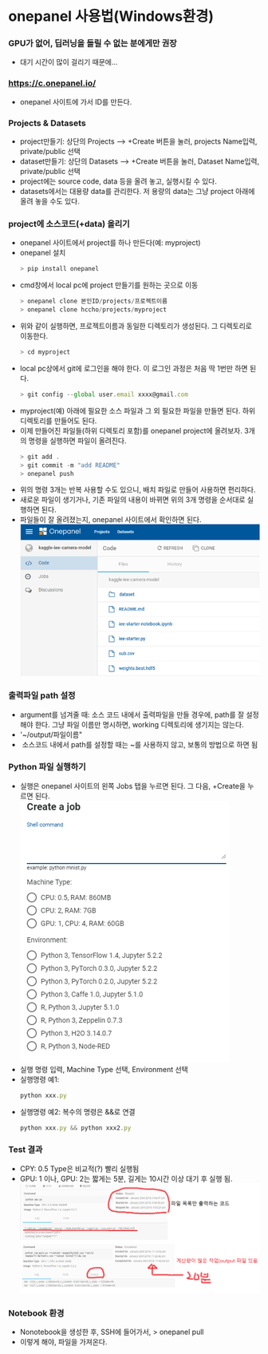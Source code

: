 # onepanel 사용법(Windows환경)
### GPU가 없어, 딥러닝을 돌릴 수 없는 분에게만 권장
 * 대기 시간이 많이 걸리기 때문에...

### https://c.onepanel.io/
 * onepanel 사이트에 가서 ID를 만든다.
 
### Projects & Datasets

 * project만들기: 상단의 Projects --> +Create 버튼을 눌러, projects Name입력, private/public 선택
 * dataset만들기: 상단의 Datasets --> +Create 버튼을 눌러, Dataset Name입력, private/public 선택
 * project에는 source code, data 등을 올려 놓고, 실행시킬 수 있다. 
 * datasets에서는 대용량 data를 관리한다. 저 용량의 data는 그냥 project 아래에 올려 놓을 수도 있다.


### project에 소스코드(+data) 올리기
 * onepanel 사이트에서 project를 하나 만든다(예: myproject)
 * onepanel 설치
	``` js
	> pip install onepanel	
	``` 
 * cmd창에서 local pc에 project 만들기를 원하는 곳으로 이동
	``` js
	> onepanel clone 본인ID/projects/프로젝트이름
	> onepanel clone hccho/projects/myproject
	``` 
 * 위와 같이 실행하면, 프로젝트이름과 동일한 디렉토리가 생성된다. 그 디렉토리로 이동한다.
 	``` js
	> cd myproject
	``` 
 * local pc상에서 git에 로그인을 해야 한다. 이 로그인 과정은 처음 딱 1번만 하면 된다.
 	``` js
	> git config --global user.email xxxx@gmail.com
	```  
 * myproject(예) 아래에 필요한 소스 파일과 그 외 필요한 파일을 만들면 된다. 하위 디렉토리를 만들어도 된다.
 * 이제 만들어진 파일들(하위 디렉토리 포함)를 onepanel project에 올려보자. 3개의 명령을 실행하면 파일이 올려진다.
  	``` js
	> git add .
	> git commit -m "add README"
	> onepanel push
	```  
 * 위의 명령 3개는 반복 사용할 수도 있으니, 배치 파일로 만들어 사용하면 편리하다.
 * 새로운 파일이 생기거나, 기존 파일의 내용이 바뀌면 위의 3개 명령을 순서대로 실행하면 된다.
 * 파일들이 잘 올려졌는지, onepanel 사이트에서 확인하면 된다.
![Project](./project.png)	


### 출력파일 path 설정
 * argument를 넘겨줄 때: 소스 코드 내에서 출력파일을 만들 경우에, path를 잘 설정해야 한다. 그냥 파일 이름만 명시하면, working 디렉토리에 생기지는 않는다.
 * '~/output/파일이름"
 *  소스코드 내에서 path를 설정할 때는 ~를 사용하지 않고, 보통의 방법으로 하면 됨
 
### Python 파일 실행하기
 * 실행은 onepanel 사이트의 왼쪽 Jobs 탭을 누르면 된다. 그 다음, +Create을 누르면 된다.
![Jobs](./jobs.png)	 
 * 실행 명령 입력, Machine Type 선택, Environment 선택
 * 실행명령 예1:
  	``` js
	python xxx.py
	```   
 * 실행명령 예2: 복수의 명령은 &&로 연결
  	``` js
	python xxx.py && python xxx2.py
	```   

### Test 결과
 * CPY: 0.5 Type은 비교적(?) 빨리 실행됨
 * GPU: 1 이나, GPU: 2는 짧게는 5분, 길게는 10시간 이상 대기 후 실행 됨.
![Output](./output.png)	


### Notebook 환경
 * Nonotebook을 생성한 후, SSH에 들어가서, > onepanel pull
 * 이렇게 해야, 파일을 가져온다.

